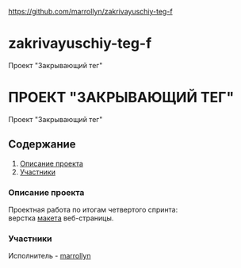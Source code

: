 https://github.com/marrollyn/zakrivayuschiy-teg-f
# zakrivayuschiy-teg-f
Проект "Закрывающий тег"

# ПРОЕКТ "ЗАКРЫВАЮЩИЙ ТЕГ"
Проект "Закрывающий тег"
## Содержание
1. [Описание проекта](#Описание_проекта)
2. [Участники](#Участники)

### Описание проекта<a name="Описание_проекта"></a>
Проектная работа по итогам четвертого спринта:  
верстка [макета](https://www.figma.com/file/JQhPLs2COLIeZtAtlsBS34/%238-%3C%2Fзакрывающий-тег%3E?type=design&node-id=0%3A1&mode=design&t=Dt54qPgrYsCKizM1-1) веб-страницы.

### Участники<a name="Участники"></a>
Исполнитель - [marrollyn](https://github.com/marrollyn/)

